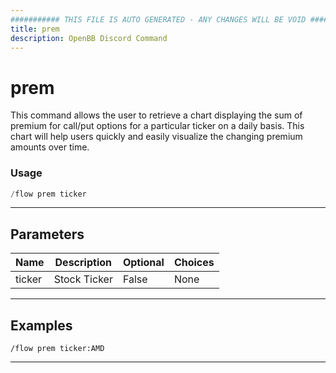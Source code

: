 ```yaml
---
########### THIS FILE IS AUTO GENERATED - ANY CHANGES WILL BE VOID ###########
title: prem
description: OpenBB Discord Command
---
```


# prem

This command allows the user to retrieve a chart displaying the sum of premium for call/put options for a particular ticker on a daily basis. This chart will help users quickly and easily visualize the changing premium amounts over time.

### Usage

```python wordwrap
/flow prem ticker
```

---

## Parameters

| Name | Description | Optional | Choices |
| ---- | ----------- | -------- | ------- |
| ticker | Stock Ticker | False | None |


---

## Examples

```
/flow prem ticker:AMD
```

---
